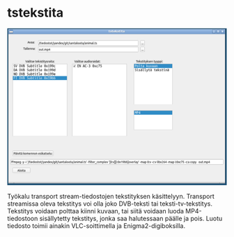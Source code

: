 # tstekstita
![](https://github.com/janttari/tstekstita/raw/master/tstekstita.png)

Työkalu transport stream-tiedostojen tekstityksen käsittelyyn.
Transport streamissa oleva tekstitys voi olla joko DVB-teksti tai teksti-tv-tekstitys.
Tekstitys voidaan polttaa kiinni kuvaan, tai siitä voidaan luoda MP4-tiedostoon sisällytetty tekstitys, jonka saa halutessaan
päälle ja pois. Luotu tiedosto toimii ainakin VLC-soittimella ja Enigma2-digiboksilla.

